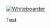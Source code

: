 [![Whiteboarder](https://whiteboarder.chriszhu.me/boards/31e1cecd-a01c-409b-836f-eeb9e7eaf528.svg)](https://whiteboarder.chriszhu.me/boards/31e1cecd-a01c-409b-836f-eeb9e7eaf528.svg)

Test
